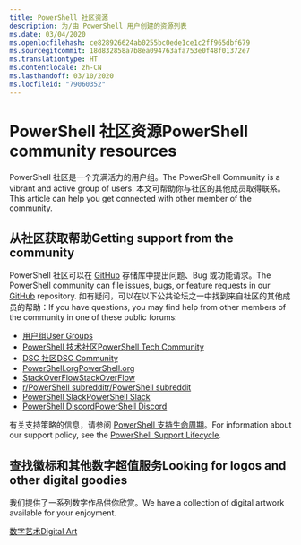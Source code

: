 ```yaml
---
title: PowerShell 社区资源
description: 为/由 PowerShell 用户创建的资源列表
ms.date: 03/04/2020
ms.openlocfilehash: ce828926624ab0255bc0ede1ce1c2ff965dbf679
ms.sourcegitcommit: 18d832858a7b8ea094763afa753e0f48f01372e7
ms.translationtype: HT
ms.contentlocale: zh-CN
ms.lasthandoff: 03/10/2020
ms.locfileid: "79060352"
---
```

# <a name="powershell-community-resources"></a><span data-ttu-id="9b656-103">PowerShell 社区资源</span><span class="sxs-lookup"><span data-stu-id="9b656-103">PowerShell community resources</span></span>

<span data-ttu-id="9b656-104">PowerShell 社区是一个充满活力的用户组。</span><span class="sxs-lookup"><span data-stu-id="9b656-104">The PowerShell Community is a vibrant and active group of users.</span></span> <span data-ttu-id="9b656-105">本文可帮助你与社区的其他成员取得联系。</span><span class="sxs-lookup"><span data-stu-id="9b656-105">This article can help you get connected with other member of the community.</span></span>

## <a name="getting-support-from-the-community"></a><span data-ttu-id="9b656-106">从社区获取帮助</span><span class="sxs-lookup"><span data-stu-id="9b656-106">Getting support from the community</span></span>

<span data-ttu-id="9b656-107">PowerShell 社区可以在 [GitHub](https://github.com/powershell/powershell/issues) 存储库中提出问题、Bug 或功能请求。</span><span class="sxs-lookup"><span data-stu-id="9b656-107">The PowerShell community can file issues, bugs, or feature requests in our [GitHub](https://github.com/powershell/powershell/issues) repository.</span></span> <span data-ttu-id="9b656-108">如有疑问，可以在以下公共论坛之一中找到来自社区的其他成员的帮助：</span><span class="sxs-lookup"><span data-stu-id="9b656-108">If you have questions, you may find help from other members of the community in one of these public forums:</span></span>

- [<span data-ttu-id="9b656-109">用户组</span><span class="sxs-lookup"><span data-stu-id="9b656-109">User Groups</span></span>](https://aka.ms/psusergroup)
- [<span data-ttu-id="9b656-110">PowerShell 技术社区</span><span class="sxs-lookup"><span data-stu-id="9b656-110">PowerShell Tech Community</span></span>](https://techcommunity.microsoft.com/t5/PowerShell/ct-p/WindowsPowerShell)
- [<span data-ttu-id="9b656-111">DSC 社区</span><span class="sxs-lookup"><span data-stu-id="9b656-111">DSC Community</span></span>](https://dsccommunity.org/)
- [<span data-ttu-id="9b656-112">PowerShell.org</span><span class="sxs-lookup"><span data-stu-id="9b656-112">PowerShell.org</span></span>](https://powershell.org/)
- [<span data-ttu-id="9b656-113">StackOverFlow</span><span class="sxs-lookup"><span data-stu-id="9b656-113">StackOverFlow</span></span>](https://stackoverflow.com/questions/tagged/powershell)
- [<span data-ttu-id="9b656-114">r/PowerShell subreddit</span><span class="sxs-lookup"><span data-stu-id="9b656-114">r/PowerShell subreddit</span></span>](https://www.reddit.com/r/PowerShell/)
- [<span data-ttu-id="9b656-115">PowerShell Slack</span><span class="sxs-lookup"><span data-stu-id="9b656-115">PowerShell Slack</span></span>](https://join.slack.com/t/powershell/shared_invite/enQtNjk2ODE4MTkxNTY4LWJlOTU3NzBiYWFiMjM3Mzg3M2E5OGJiNGE4YjVhODVlNWNlY2I2ZWRkNGY2NjE4MThiYTg4OWI5NjA4MDM3ZjQ)
- [<span data-ttu-id="9b656-116">PowerShell Discord</span><span class="sxs-lookup"><span data-stu-id="9b656-116">PowerShell Discord</span></span>](https://discord.gg/Ju25cw6)

<span data-ttu-id="9b656-117">有关支持策略的信息，请参阅 [PowerShell 支持生命周期](/powershell/scripting/powershell-support-lifecycle)。</span><span class="sxs-lookup"><span data-stu-id="9b656-117">For information about our support policy, see the [PowerShell Support Lifecycle](/powershell/scripting/powershell-support-lifecycle).</span></span>

## <a name="looking-for-logos-and-other-digital-goodies"></a><span data-ttu-id="9b656-118">查找徽标和其他数字超值服务</span><span class="sxs-lookup"><span data-stu-id="9b656-118">Looking for logos and other digital goodies</span></span>

<span data-ttu-id="9b656-119">我们提供了一系列数字作品供你欣赏。</span><span class="sxs-lookup"><span data-stu-id="9b656-119">We have a collection of digital artwork available for your enjoyment.</span></span>

[<span data-ttu-id="9b656-120">数字艺术</span><span class="sxs-lookup"><span data-stu-id="9b656-120">Digital Art</span></span>](https://docs.microsoft.com/powershell/scripting/community/digital-art.md)
